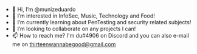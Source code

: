 - 👋 Hi, I’m @munizeduardo
- 👀 I’m interested in InfoSec, Music, Technology and Food!
- 🌱 I’m currently learning about PenTesting and security related subjects!
- 💞️ I’m looking to collaborate on any projects I can!
- 📫 How to reach me? I'm du#4906 on Discord and you can also e-mail me on thirteenwannabegood@gmail.com
